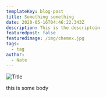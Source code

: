 ```yaml
---
templateKey: blog-post
title: Something something
date: 2020-05-16T04:46:22.343Z
description: This is the descriptoin
featuredpost: false
featuredimage: /img/chemex.jpg
tags:
  - tag
author:
  - Nate
---
```

![](/img/blog-index.jpg "Title")

this is some body